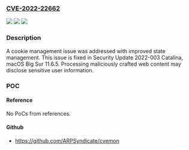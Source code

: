 ### [CVE-2022-22662](https://cve.mitre.org/cgi-bin/cvename.cgi?name=CVE-2022-22662)
![](https://img.shields.io/static/v1?label=Product&message=macOS&color=blue)
![](https://img.shields.io/static/v1?label=Version&message=n%2Fa&color=blue)
![](https://img.shields.io/static/v1?label=Vulnerability&message=Processing%20maliciously%20crafted%20web%20content%20may%20disclose%20sensitive%20user%20information&color=brighgreen)

### Description

A cookie management issue was addressed with improved state management. This issue is fixed in Security Update 2022-003 Catalina, macOS Big Sur 11.6.5. Processing maliciously crafted web content may disclose sensitive user information.

### POC

#### Reference
No PoCs from references.

#### Github
- https://github.com/ARPSyndicate/cvemon

